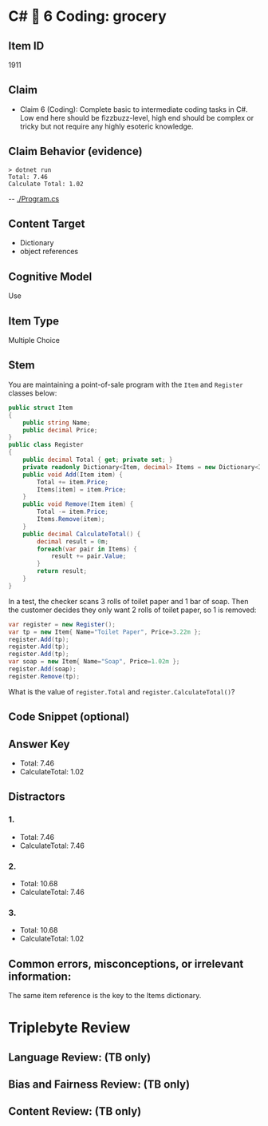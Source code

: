 # C# 🎵 6 Coding: grocery


## Item ID
1911

## Claim
-   Claim 6 (Coding): Complete basic to intermediate coding tasks in C#. Low end here should be fizzbuzz-level, high end should be complex or tricky but not require any highly esoteric knowledge.


## Claim Behavior (evidence)

```
> dotnet run
Total: 7.46
Calculate Total: 1.02
```
-- [./Program.cs](./Program.cs)


## Content Target
* Dictionary
* object references


## Cognitive Model
Use


## Item Type
Multiple Choice


## Stem
You are maintaining a point-of-sale program with the `Item` and `Register` classes below:

```csharp
public struct Item
{
    public string Name;
    public decimal Price;
}
public class Register
{
    public decimal Total { get; private set; }
    private readonly Dictionary<Item, decimal> Items = new Dictionary<Item, decimal>();
    public void Add(Item item) {
        Total += item.Price;
        Items[item] = item.Price;
    }
    public void Remove(Item item) {
        Total -= item.Price;
        Items.Remove(item);
    }
    public decimal CalculateTotal() {
        decimal result = 0m;
        foreach(var pair in Items) {
            result += pair.Value;
        }
        return result;
    }
}
```

In a test, the checker scans 3 rolls of toilet paper and 1 bar of soap.  Then the customer decides they only want 2 rolls of toilet paper, so 1 is removed:

```csharp
var register = new Register();
var tp = new Item{ Name="Toilet Paper", Price=3.22m };
register.Add(tp);
register.Add(tp);
register.Add(tp);
var soap = new Item{ Name="Soap", Price=1.02m };
register.Add(soap);
register.Remove(tp);
```

What is the value of `register.Total` and `register.CalculateTotal()`?

## Code Snippet (optional)


## Answer Key
* Total: 7.46
* CalculateTotal: 1.02


## Distractors
### 1.
* Total: 7.46
* CalculateTotal: 7.46


### 2.
* Total: 10.68
* CalculateTotal: 7.46


### 3.
* Total: 10.68
* CalculateTotal: 1.02


## Common errors, misconceptions, or irrelevant information:
The same item reference is the key to the Items dictionary.


# Triplebyte Review


## Language Review: (TB only)


## Bias and Fairness Review: (TB only)


## Content Review: (TB only)
